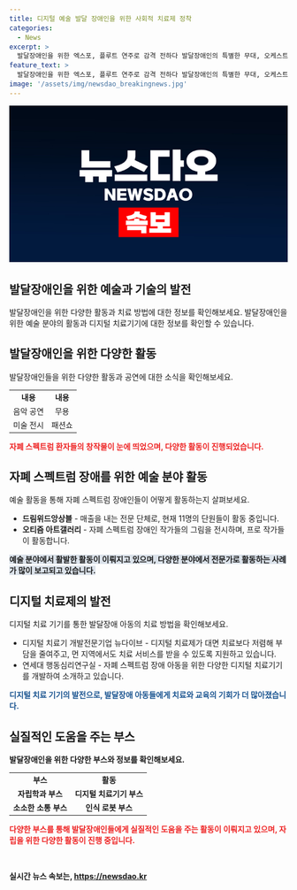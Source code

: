 ```yaml
---
title: 디지털 예술 발달 장애인을 위한 사회적 치료제 정착
categories:
  - News
excerpt: >
  발달장애인을 위한 엑스포, 플루트 연주로 감격 전하다 발달장애인의 특별한 무대, 오케스트라 숲 등 다채로운 공연에 감탄. 예술 분야는 핫한 분야로 떠오르고, 디지털 치료기기 등 기술의 발전으로 돌봄 부담 완화. 대학에서도 발달장애 학생들을 위한 프로그램 제공 중. 발달장애인의 창작물과 전문성에 놀라움.
feature_text: >
  발달장애인을 위한 엑스포, 플루트 연주로 감격 전하다 발달장애인의 특별한 무대, 오케스트라 숲 등 다채로운 공연에 감탄. 예술 분야는 핫한 분야로 떠오르고, 디지털 치료기기 등 기술의 발전으로 돌봄 부담 완화. 대학에서도 발달장애 학생들을 위한 프로그램 제공 중. 발달장애인의 창작물과 전문성에 놀라움.
image: '/assets/img/newsdao_breakingnews.jpg'
---
```


<p><img src="/assets/img/newsdao_breakingnews.jpg" alt="koreaapp 속보" /></p>

<h2>발달장애인을 위한 예술과 기술의 발전</h2>

<p data-ke-size="size16">발달장애인을 위한 다양한 활동과 치료 방법에 대한 정보를 확인해보세요. 발달장애인을 위한 예술 분야의 활동과 디지털 치료기기에 대한 정보를 확인할 수 있습니다.</p>

<h2 data-ke-size="size26">발달장애인을 위한 다양한 활동</h2>

<p data-ke-size="size16">발달장애인들을 위한 다양한 활동과 공연에 대한 소식을 확인해보세요.</p>

<table>
  <tbody>
    <tr>
      <td style="text-align: center; height: 17px;"><b>내용</b></td>
      <td style="text-align: center; height: 17px;"><b>내용</b></td>
    </tr>
    <tr>
      <td style="text-align: center; height: 17px;">음악 공연</td>
      <td style="text-align: center; height: 17px;">무용</td>
    </tr>
    <tr>
      <td style="text-align: center; height: 17px;">미술 전시</td>
      <td style="text-align: center; height: 17px;">패션쇼</td>
    </tr>
  </tbody>
</table>

<p><b><span style="color: #ee2323;">자폐 스펙트럼 환자들의 창작물이 눈에 띄었으며, 다양한 활동이 진행되었습니다.</span></b></p>

<h2 data-ke-size="size26">자폐 스펙트럼 장애를 위한 예술 분야 활동</h2>

<p data-ke-size="size16">예술 활동을 통해 자폐 스펙트럼 장애인들이 어떻게 활동하는지 살펴보세요.</p>

<ul>
  <li><b>드림위드앙상블</b> - 매출을 내는 전문 단체로, 현재 11명의 단원들이 활동 중입니다.</li>
  <li><b>오티즘 아트갤러리</b> - 자폐 스펙트럼 장애인 작가들의 그림을 전시하며, 프로 작가들이 활동합니다.</li>
</ul>

<p><b><span style="background-color: #21538527;">예술 분야에서 활발한 활동이 이뤄지고 있으며, 다양한 분야에서 전문가로 활동하는 사례가 많이 보고되고 있습니다.</span></b></p>

<h2 data-ke-size="size26">디지털 치료제의 발전</h2>

<p data-ke-size="size16">디지털 치료 기기를 통한 발달장애 아동의 치료 방법을 확인해보세요.</p>

<ul>
  <li>디지털 치료기 개발전문기업 뉴다이브 - 디지털 치료제가 대면 치료보다 저렴해 부담을 줄여주고, 먼 지역에서도 치료 서비스를 받을 수 있도록 지원하고 있습니다.</li>
  <li>연세대 행동심리연구실 - 자폐 스펙트럼 장애 아동을 위한 다양한 디지털 치료기기를 개발하여 소개하고 있습니다.</li>
</ul>

<p><b><span style="color: #1a5490;">디지털 치료 기기의 발전으로, 발달장애 아동들에게 치료와 교육의 기회가 더 많아졌습니다.</span><b></p>

<h2 data-ke-size="size26">실질적인 도움을 주는 부스</h2>

<p data-ke-size="size16">발달장애인을 위한 다양한 부스와 정보를 확인해보세요.</p>

<table>
  <tbody>
    <tr>
      <td style="text-align: center; height: 17px;"><b>부스</b></td>
      <td style="text-align: center; height: 17px;"><b>활동</b></td>
    </tr>
    <tr>
      <td style="text-align: center; height: 17px;">자립학과 부스</td>
      <td style="text-align: center; height: 17px;">디지털 치료기기 부스</td>
    </tr>
    <tr>
      <td style="text-align: center; height: 17px;">소소한 소통 부스</td>
      <td style="text-align: center; height: 17px;">인식 로봇 부스</td>
    </tr>
  </tbody>
</table>

<p><b><span style="color: #ee2323;">다양한 부스를 통해 발달장애인들에게 실질적인 도움을 주는 활동이 이뤄지고 있으며, 자립을 위한 다양한 활동이 진행 중입니다.</span></b></p>

<p data-ke-size="size16">&nbsp;</p>
실시간 뉴스 속보는, <a href="https://newsdao.kr" rel="dofollow">https://newsdao.kr</a>


